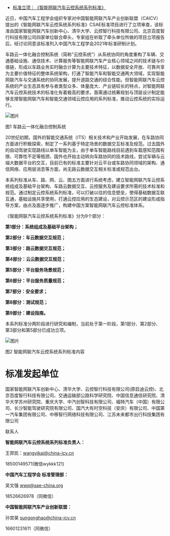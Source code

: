 - [标准立项｜《智能网联汽车云控系统系列标准》](https://mp.weixin.qq.com/s/Sp_KhDsyCBoHnKJsEND8oQ)

近日，中国汽车工程学会组织专家对中国智能网联汽车产业创新联盟（CAICV）提出的《智能网联汽车云控系统系列标准》CSAE标准项目进行了立项审查，该标准由国家智能网联汽车创新中心、清华大学、云控智行科技有限公司、北京百度智行科技有限公司四家单位联合牵头，专家组在听取了牵头单位所做的项目立项报告后，经讨论同意该标准列入中国汽车工程学会2021年标准研制计划。

车路云一体化融合控制系统（简称“云控系统”）从系统协同的角度重构了车辆、交通基础设施、通信技术、计算服务等智能网联汽车产业核心领域之间的技术链与价值链，形成以车路业务实时融合计算为主要技术特征，以数据安全开放、可靠共享为主要价值特征的整体系统架构，打通了智能汽车和智能交通两大领域，实现智能网联汽车与交通系统的协同发展，提升道路交通的综合性能。但智能网联汽车云控系统的产业生态具有参与者类型众多、体量庞大、产业链较长的特点，对智能网联汽车云控系统技术的标准化有着极高的要求，亟需通过统筹规划与顶层设计制定能够支撑智能网联汽车和智能交通领域云控应用的系列标准，推动云控系统的实际运行。

![图片](https://mmbiz.qpic.cn/mmbiz_png/Fvb1X6GTbOooHgQowG64icC3zqccJ7K0O6bw66J5tjSYIA3VW1ybMLOxr56s1osxhicbAUUV6p6cHplickA8x1OKQ/640?wx_fmt=png&tp=webp&wxfrom=5&wx_lazy=1&wx_co=1)

图1 车路云一体化融合控制系统

20世纪初期，国外的智能交通系统（ITS）相关技术和产业开始发展，在车路协同方面进行积极探索，制定了一系列基于特定场景的数据交互标准及规范。过去国外的自动驾驶实现路线以单车智能为主，由于单车智能路线目前遇到车载感知范围有限、可靠性不足等瓶颈，国外也开始主动转向车路协同的技术路线，尝试车辆与云端大数据平台的交互，目前已有的标准主要针对云平台或车路协同领域的架构、通信网络、应用层消息等方面，尚无路云数据交互相关标准或规范出台。

本系列标准从车、路、网、云、图五方面进行系统考虑，建立智能网联汽车云控系统组成及基础平台架构、车路云数据交互、云控服务及建设要求所需的技术标准和规范。通过制定云控系统系列标准，可以打破以往的信息壁垒，使得基础数据互联互通，基础设施共享使用，打通云控应用的生态建设，对云控示范区的建设形成指导方案，由点及面逐步推广，构建中国方案智能网联汽车云控标准体系。



《智能网联汽车云控系统系列标准》分为9个部分：

**第1部分：系统组成及基础平台架构；**

**第2部分：车云数据交互规范；**

**第3部分：路云数据交互规范；**

**第4部分：云云数据交互规范；**

**第5部分：平台服务场景规范；**

**第6部分：平台服务质量规范；**

**第7部分：安全要求；**

**第8部分：测试规范；**

**第9部分：建设指南。**

本系列标准分两阶段进行研究和编制，当前处于第一阶段，第1部分、第2部分、第3部分和第5部分已成功立项。

![图片](https://mmbiz.qpic.cn/mmbiz_png/Fvb1X6GTbOooHgQowG64icC3zqccJ7K0OtmEoe8Q0hT3xG93WNicGe6fzxEtuP9fVJdibFdNrmAI1LtPApiacqdFYQ/640?wx_fmt=png&tp=webp&wxfrom=5&wx_lazy=1&wx_co=1)

图2 智能网联汽车云控系统系列标准内容

# 标准发起单位

国家智能网联汽车创新中心、清华大学、云控智行科技有限公司(原启迪云控)、北京百度智行科技有限公司、交通运输部公路科学研究院、中国信息通信研究院、清华大学苏州研究院、重庆大学、中汽创智科技有限公司、福特汽车（中国）有限公司、长沙智能驾驶研究院有限公司、国汽大有时空科技（安庆）有限公司、中国第一汽车集团有限公司、中移智行网络科技有限公司、江苏未来都市出行科技集团有限公司



联系人

**智能网联汽车云控系统系列标准负责人：**

王羿凯：wangyikai@china-icv.cn

18500149571(微信wykkk121)

**中国汽车工程学会 标准管理部：**

吴文强 wwq@sae-china.org

18526626978（同微信）

**中国智能网联汽车产业创新联盟：**

孙宫昊 sungonghao@china-icv.cn

16601231611（同微信）